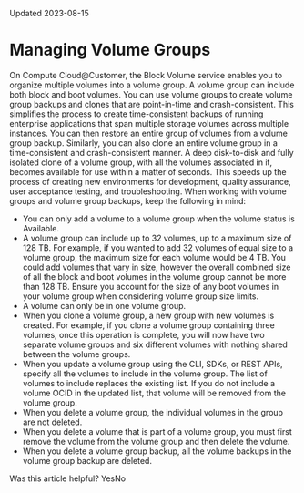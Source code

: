Updated 2023-08-15
# Managing Volume Groups
On Compute Cloud@Customer, the Block Volume service enables you to organize multiple volumes into a volume group. A volume group can include both block and boot volumes.
You can use volume groups to create volume group backups and clones that are point-in-time and crash-consistent. This simplifies the process to create time-consistent backups of running enterprise applications that span multiple storage volumes across multiple instances. You can then restore an entire group of volumes from a volume group backup.
Similarly, you can also clone an entire volume group in a time-consistent and crash-consistent manner. A deep disk-to-disk and fully isolated clone of a volume group, with all the volumes associated in it, becomes available for use within a matter of seconds. This speeds up the process of creating new environments for development, quality assurance, user acceptance testing, and troubleshooting.
When working with volume groups and volume group backups, keep the following in mind:
  * You can only add a volume to a volume group when the volume status is Available. 
  * A volume group can include up to 32 volumes, up to a maximum size of 128 TB. For example, if you wanted to add 32 volumes of equal size to a volume group, the maximum size for each volume would be 4 TB. You could add volumes that vary in size, however the overall combined size of all the block and boot volumes in the volume group cannot be more than 128 TB. Ensure you account for the size of any boot volumes in your volume group when considering volume group size limits.
  * A volume can only be in one volume group.
  * When you clone a volume group, a new group with new volumes is created. For example, if you clone a volume group containing three volumes, once this operation is complete, you will now have two separate volume groups and six different volumes with nothing shared between the volume groups. 
  * When you update a volume group using the CLI, SDKs, or REST APIs, specify all the volumes to include in the volume group. The list of volumes to include replaces the existing list. If you do not include a volume OCID in the updated list, that volume will be removed from the volume group. 
  * When you delete a volume group, the individual volumes in the group are not deleted.
  * When you delete a volume that is part of a volume group, you must first remove the volume from the volume group and then delete the volume. 
  * When you delete a volume group backup, all the volume backups in the volume group backup are deleted.


Was this article helpful?
YesNo

